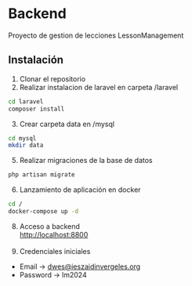 # Backend
Proyecto de gestion de lecciones LessonManagement

## Instalación
1. Clonar el repositorio
2. Realizar instalacion de laravel en carpeta /laravel
```bash
cd laravel
composer install
```
3. Crear carpeta data en /mysql
```bash
cd mysql
mkdir data
```
5. Realizar migraciones de la base de datos
```bash
php artisan migrate
```
6. Lanzamiento de aplicación en docker
```bash
cd /
docker-compose up -d
```
8. Acceso a backend <br>
<a href="http://localhost:8800" target="_blank">http://localhost:8800</a><br><br>
9. Credenciales iniciales
  - Email -> dwes@ieszaidinvergeles.org
  - Password -> lm2024
